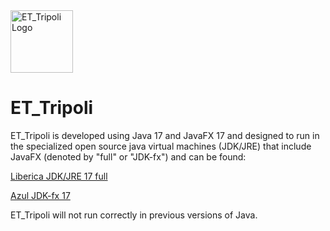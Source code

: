 <img src="https://github.com/CIRDLES/cirdles.github.com/blob/master/assets/icons/Tripoli2009.png" alt="ET_Tripoli Logo" width="100">

ET_Tripoli
==========

ET_Tripoli is developed using Java 17 and JavaFX 17 and designed to run in the specialized open source java virtual machines (JDK/JRE) that include JavaFX (denoted by "full" or "JDK-fx") and can be found:

[Liberica JDK/JRE 17 full](https://bell-sw.com/pages/downloads/#/java-17-lts%20/%20current)

[Azul JDK-fx 17 ](https://www.azul.com/downloads/?package=jdk-fx#download-openjdk)

ET_Tripoli will not run correctly in previous versions of Java.